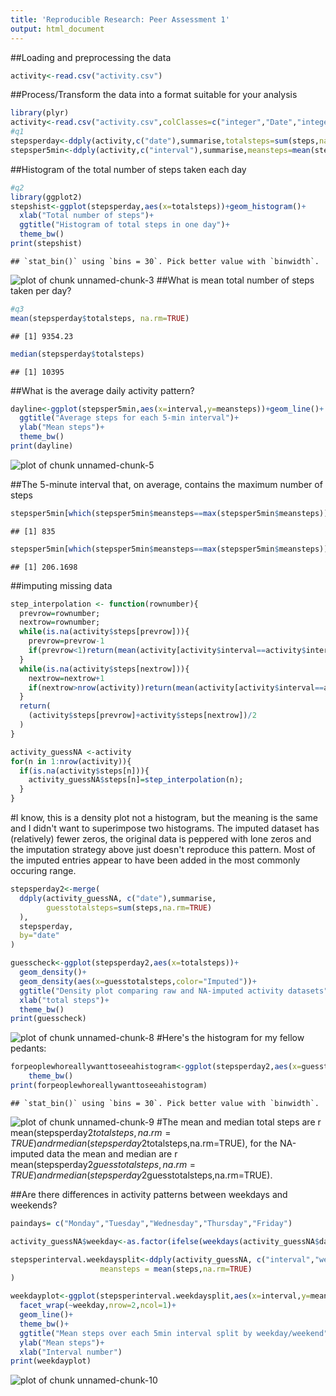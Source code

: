 ```yaml
---
title: 'Reproducible Research: Peer Assessment 1'
output: html_document
---
```



##Loading and preprocessing the data

```r
activity<-read.csv("activity.csv")
```
##Process/Transform the data into a format suitable for your analysis

```r
library(plyr)
activity<-read.csv("activity.csv",colClasses=c("integer","Date","integer"))
#q1
stepsperday<-ddply(activity,c("date"),summarise,totalsteps=sum(steps,na.rm=TRUE))
stepsper5min<-ddply(activity,c("interval"),summarise,meansteps=mean(steps,na.rm = TRUE))
```

##Histogram of the total number of steps taken each day

```r
#q2
library(ggplot2)
stepshist<-ggplot(stepsperday,aes(x=totalsteps))+geom_histogram()+
  xlab("Total number of steps")+
  ggtitle("Histogram of total steps in one day")+
  theme_bw()
print(stepshist)
```

```
## `stat_bin()` using `bins = 30`. Pick better value with `binwidth`.
```

![plot of chunk unnamed-chunk-3](figure/unnamed-chunk-3-1.png)
##What is mean total number of steps taken per day?

```r
#q3
mean(stepsperday$totalsteps, na.rm=TRUE)
```

```
## [1] 9354.23
```

```r
median(stepsperday$totalsteps)
```

```
## [1] 10395
```
##What is the average daily activity pattern?

```r
dayline<-ggplot(stepsper5min,aes(x=interval,y=meansteps))+geom_line()+
  ggtitle("Average steps for each 5-min interval")+
  ylab("Mean steps")+
  theme_bw()
print(dayline)
```

![plot of chunk unnamed-chunk-5](figure/unnamed-chunk-5-1.png)

##The 5-minute interval that, on average, contains the maximum number of steps

```r
stepsper5min[which(stepsper5min$meansteps==max(stepsper5min$meansteps)), "interval"]  
```

```
## [1] 835
```

```r
stepsper5min[which(stepsper5min$meansteps==max(stepsper5min$meansteps)), "meansteps"] 
```

```
## [1] 206.1698
```

##imputing missing data

```r
step_interpolation <- function(rownumber){
  prevrow=rownumber;
  nextrow=rownumber;
  while(is.na(activity$steps[prevrow])){
    prevrow=prevrow-1
    if(prevrow<1)return(mean(activity[activity$interval==activity$interval[rownumber],"steps"],na.rm=TRUE))
  }
  while(is.na(activity$steps[nextrow])){
    nextrow=nextrow+1
    if(nextrow>nrow(activity))return(mean(activity[activity$interval==activity$interval[rownumber],"steps"],na.rm=TRUE))
  }
  return(
    (activity$steps[prevrow]+activity$steps[nextrow])/2
  )
}

activity_guessNA <-activity
for(n in 1:nrow(activity)){
  if(is.na(activity$steps[n])){
    activity_guessNA$steps[n]=step_interpolation(n);
  }
}
```
#I know, this is a density plot not a histogram, but the meaning is the same and I didn't want to superimpose two histograms. The imputed dataset has (relatively) fewer zeros, the original data is peppered with lone zeros and the imputation strategy above just doesn't reproduce this pattern. Most of the imputed entries appear to have been added in the most commonly occuring range.

```r
stepsperday2<-merge(
  ddply(activity_guessNA, c("date"),summarise,
        guesstotalsteps=sum(steps,na.rm=TRUE)
  ),
  stepsperday,
  by="date"
)

guesscheck<-ggplot(stepsperday2,aes(x=totalsteps))+
  geom_density()+
  geom_density(aes(x=guesstotalsteps,color="Imputed"))+
  ggtitle("Density plot comparing raw and NA-imputed activity datasets")+
  xlab("total steps")+
  theme_bw()
print(guesscheck)
```

![plot of chunk unnamed-chunk-8](figure/unnamed-chunk-8-1.png)
#Here's the histogram for my fellow pedants:

```r
forpeoplewhoreallywanttoseeahistogram<-ggplot(stepsperday2,aes(x=guesstotalsteps))+geom_histogram()+ggtitle("Histogram of total number of steps per day after missing values imputed")+
    theme_bw()
print(forpeoplewhoreallywanttoseeahistogram)
```

```
## `stat_bin()` using `bins = 30`. Pick better value with `binwidth`.
```

![plot of chunk unnamed-chunk-9](figure/unnamed-chunk-9-1.png)
#The mean and median total steps are r mean(stepsperday2$totalsteps,na.rm=TRUE) and r median(stepsperday2$totalsteps,na.rm=TRUE), for the NA-imputed data the mean and median are r mean(stepsperday2$guesstotalsteps,na.rm=TRUE) and r median(stepsperday2$guesstotalsteps,na.rm=TRUE).

##Are there differences in activity patterns between weekdays and weekends?

```r
paindays= c("Monday","Tuesday","Wednesday","Thursday","Friday")

activity_guessNA$weekday<-as.factor(ifelse(weekdays(activity_guessNA$date)%in%paindays,"weekday","weekend"))

stepsperinterval.weekdaysplit<-ddply(activity_guessNA, c("interval","weekday"),summarise,
                    meansteps = mean(steps,na.rm=TRUE)
)

weekdayplot<-ggplot(stepsperinterval.weekdaysplit,aes(x=interval,y=meansteps))+
  facet_wrap(~weekday,nrow=2,ncol=1)+
  geom_line()+
  theme_bw()+
  ggtitle("Mean steps over each 5min interval split by weekday/weekend")+
  ylab("Mean steps")+
  xlab("Interval number")
print(weekdayplot)
```

![plot of chunk unnamed-chunk-10](figure/unnamed-chunk-10-1.png)
